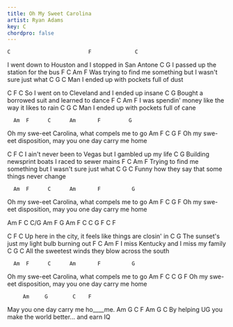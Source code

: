 ```yaml
---
title: Oh My Sweet Carolina
artist: Ryan Adams
key: C
chordpro: false
---
```

    C                         F              C
I went down to Houston and I stopped in San Antone
    C                            G
I passed up the station for the bus
    F                  C               Am               F
Was trying to find me something but I wasn't sure just what
          C          G               C
Man I ended up with pockets full of dust


   C                           F           C
So I went on to Cleveland and I ended up insane
   C                                  G
Bought a borrowed suit and learned to dance
   F            C             Am               F
I was spendin' money like the way it likes to rain
       C            G               C
Man I ended up with pockets full of cane


      Am  F      C      Am       F         G
Oh my swe-eet Carolina, what compels me to go
      Am  F         C                       G        F
Oh my swe-eet disposition, may you one day carry me home



   C                              F              C
I ain't never been to Vegas but I gambled up my life
    C                                      G
Building newsprint boats I raced to sewer mains
      F             C              Am               F
Trying to find me something but I wasn't sure just what
       C                G                  C
Funny how they say that some things never change


      Am  F      C      Am       F          G
Oh my swe-eet Carolina, what compels me to go
      Am  F         C                      G         F
Oh my swe-eet disposition, may you one day carry me home


Am  F  C  C/G
Am  F  G
Am  F  C
C G F C F



   C                                F                C
Up here in the city, it feels like things are closin' in
    C                                   G
The sunset's just my light bulb burning out
 F         C          Am           F
I miss Kentucky and I miss my family
          C                 G               C
All the sweetest winds they blow across the south


      Am  F      C      Am       F          G
Oh my swe-eet Carolina, what compels me to go
      Am  F         C               C      G         F
Oh my swe-eet disposition, may you one day carry me home


         Am     G        C    F
May you one day carry me ho____me.
         Am     G        C    F
         Am     G        C
By helping UG you make the world better... and earn IQ
